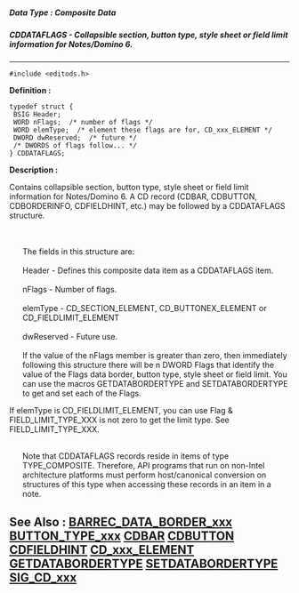 ##### Data Type : Composite Data
##### CDDATAFLAGS - Collapsible section, button type, style sheet or field limit information for Notes/Domino 6.
---
```
#include <editods.h>
```

**Definition :**
```
typedef struct {
 BSIG Header;
 WORD nFlags;  /* number of flags */
 WORD elemType;  /* element these flags are for, CD_xxx_ELEMENT */
 DWORD dwReserved;  /* future */
 /* DWORDS of flags follow... */
} CDDATAFLAGS;

```

**Description :**

Contains collapsible section, button type, style sheet or field limit information for Notes/Domino 6. A CD record (CDBAR, CDBUTTON, CDBORDERINFO, CDFIELDHINT, etc.) may be followed by a CDDATAFLAGS structure. 
<ul><br>
<br>
The fields in this structure are:<br>
<br>
Header - Defines this composite data item as a CDDATAFLAGS item.<br>
<br>
nFlags - Number of flags.  <br>
<br>
elemType - CD_SECTION_ELEMENT, CD_BUTTONEX_ELEMENT or CD_FIELDLIMIT_ELEMENT<br>
<br>
dwReserved - Future use.<br>
<br>
If the value of the nFlags member is greater than zero, then immediately following this structure there will be n DWORD Flags that identify the value of the Flags data border, button type, style sheet or field limit.  You can use the macros GETDATABORDERTYPE and SETDATABORDERTYPE to get and set each of the Flags.<br>
</ul>
   If elemType is CD_FIELDLIMIT_ELEMENT, you can use Flag &amp; FIELD_LIMIT_TYPE_XXX is not zero to get the limit type.  See FIELD_LIMIT_TYPE_XXX.
<ul><br>
Note that CDDATAFLAGS records reside in items of type TYPE_COMPOSITE. Therefore, API programs that run on non-Intel architecture platforms must perform host/canonical conversion on structures of this type when accessing these records in an item in a note.</ul>



**See Also :**
[BARREC_DATA_BORDER_xxx](/domino-c-api-docs/reference/Symb/BARREC_DATA_BORDER_xxx)
[BUTTON_TYPE_xxx](/domino-c-api-docs/reference/Symb/BUTTON_TYPE_xxx)
[CDBAR](/domino-c-api-docs/reference/Data/CDBAR)
[CDBUTTON](/domino-c-api-docs/reference/Data/CDBUTTON)
[CDFIELDHINT](/domino-c-api-docs/reference/Data/CDFIELDHINT)
[CD_xxx_ELEMENT](/domino-c-api-docs/reference/Symb/CD_xxx_ELEMENT)
[GETDATABORDERTYPE](/domino-c-api-docs/reference/Func/GETDATABORDERTYPE)
[SETDATABORDERTYPE](/domino-c-api-docs/reference/Func/SETDATABORDERTYPE)
[SIG_CD_xxx](/domino-c-api-docs/reference/Symb/SIG_CD_xxx)
---
